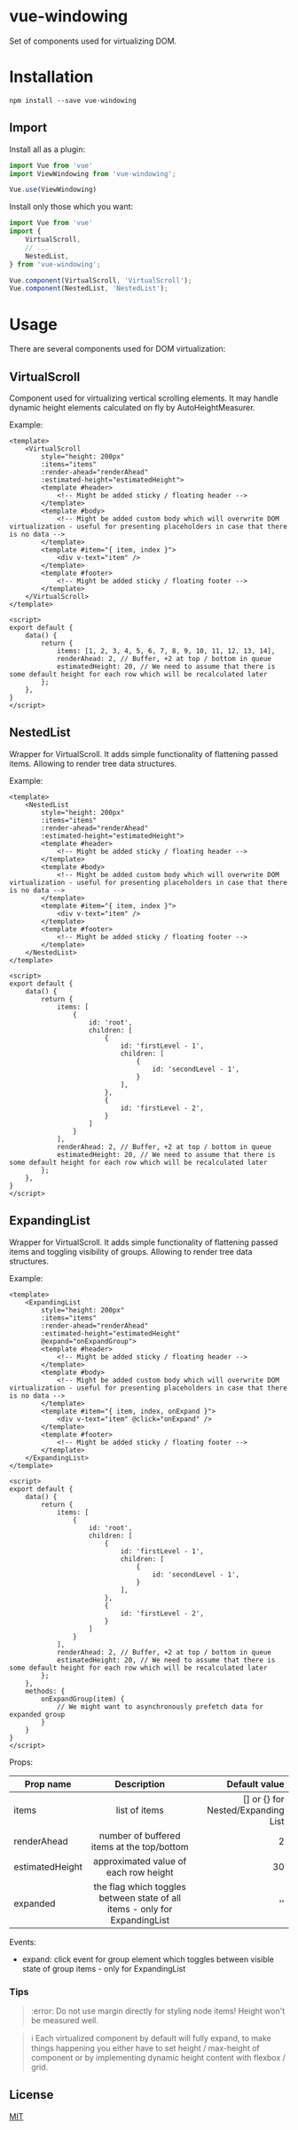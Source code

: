 # vue-windowing

Set of components used for virtualizing DOM.

# Installation

```
npm install --save vue-windowing
```

## Import

Install all as a plugin:

```javascript
import Vue from 'vue'
import ViewWindowing from 'vue-windowing';

Vue.use(ViewWindowing)
```

Install only those which you want:

```javascript
import Vue from 'vue'
import {
    VirtualScroll,
    // ...
    NestedList,
} from 'vue-windowing';

Vue.component(VirtualScroll, 'VirtualScroll');
Vue.component(NestedList, 'NestedList');
```

# Usage

There are several components used for DOM virtualization:

## VirtualScroll

Component used for virtualizing vertical scrolling elements. It may handle dynamic height elements calculated on fly by AutoHeightMeasurer.

Example:

```vue
<template>
    <VirtualScroll
        style="height: 200px"
        :items="items"
        :render-ahead="renderAhead"
        :estimated-height="estimatedHeight">
        <template #header>
            <!-- Might be added sticky / floating header -->
        </template>
        <template #body>
            <!-- Might be added custom body which will overwrite DOM virtualization - useful for presenting placeholders in case that there is no data -->
        </template>
        <template #item="{ item, index }">
            <div v-text="item" />
        </template>
        <template #footer>
            <!-- Might be added sticky / floating footer -->
        </template>
    </VirtualScroll>
</template>

<script>
export default {
    data() {
        return {
            items: [1, 2, 3, 4, 5, 6, 7, 8, 9, 10, 11, 12, 13, 14],
            renderAhead: 2, // Buffer, +2 at top / bottom in queue
            estimatedHeight: 20, // We need to assume that there is some default height for each row which will be recalculated later
        };       
    },
}
</script>
```

## NestedList

Wrapper for VirtualScroll. It adds simple functionality of flattening passed items. Allowing to render tree data structures.

Example: 

```vue
<template>
    <NestedList
        style="height: 200px"
        :items="items"
        :render-ahead="renderAhead"
        :estimated-height="estimatedHeight">
        <template #header>
            <!-- Might be added sticky / floating header -->
        </template>
        <template #body>
            <!-- Might be added custom body which will overwrite DOM virtualization - useful for presenting placeholders in case that there is no data -->
        </template>
        <template #item="{ item, index }">
            <div v-text="item" />
        </template>
        <template #footer>
            <!-- Might be added sticky / floating footer -->
        </template>
    </NestedList>
</template>

<script>
export default {
    data() {
        return {
            items: [
                {
                    id: 'root',
                    children: [
                        {
                            id: 'firstLevel - 1',
                            children: [
                                {
                                    id: 'secondLevel - 1',
                                }
                            ],
                        },
                        {
                            id: 'firstLevel - 2',
                        }
                    ]
                }
            ],
            renderAhead: 2, // Buffer, +2 at top / bottom in queue
            estimatedHeight: 20, // We need to assume that there is some default height for each row which will be recalculated later
        };       
    },
}
</script>
```

## ExpandingList

Wrapper for VirtualScroll. It adds simple functionality of flattening passed items and toggling visibility of groups. Allowing to render tree data structures. 

Example: 

```vue
<template>
    <ExpandingList
        style="height: 200px"
        :items="items"
        :render-ahead="renderAhead"
        :estimated-height="estimatedHeight"
        @expand="onExpandGroup">
        <template #header>
            <!-- Might be added sticky / floating header -->
        </template>
        <template #body>
            <!-- Might be added custom body which will overwrite DOM virtualization - useful for presenting placeholders in case that there is no data -->
        </template>
        <template #item="{ item, index, onExpand }">
            <div v-text="item" @click="onExpand" />
        </template>
        <template #footer>
            <!-- Might be added sticky / floating footer -->
        </template>
    </ExpandingList>
</template>

<script>
export default {
    data() {
        return {
            items: [
                {
                    id: 'root',
                    children: [
                        {
                            id: 'firstLevel - 1',
                            children: [
                                {
                                    id: 'secondLevel - 1',
                                }
                            ],
                        },
                        {
                            id: 'firstLevel - 2',
                        }
                    ]
                }
            ],
            renderAhead: 2, // Buffer, +2 at top / bottom in queue
            estimatedHeight: 20, // We need to assume that there is some default height for each row which will be recalculated later
        };       
    },
    methods: {
        onExpandGroup(item) {
            // We might want to asynchronously prefetch data for expanded group
        }
    }
}
</script>
```

Props:

| Prop name        | Description           | Default value  |
| ------------- |:-------------:| -----:|
| items      | list of items | [] or {} for Nested/Expanding List |
| renderAhead | number of buffered items at the top/bottom      |    2 |
| estimatedHeight | approximated value of each row height      |    30 |
| expanded | the flag which toggles between state of all items - only for ExpandingList    |    '' |

Events:

- expand: click event for group element which toggles between visible state of group items - only for ExpandingList

### Tips

> :error: Do not use margin directly for styling node items! Height won't be measured well.

> :information_source: Each virtualized component by default will fully expand, to make things happening you either have to set height / max-height of component or by implementing dynamic height content with flexbox / grid.

## License

[MIT](http://opensource.org/licenses/MIT)
